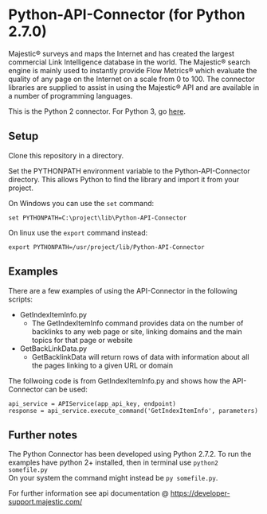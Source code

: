 Python-API-Connector (for Python 2.7.0)
====================

Majestic® surveys and maps the Internet and has created the largest commercial Link Intelligence database in the world. The Majestic® search engine is mainly used to instantly provide Flow Metrics® which evaluate the quality of any page on the Internet on a scale from 0 to 100. The connector libraries are supplied to assist in using the Majestic® API and are available in a number of programming languages.

This is the Python 2 connector.  For Python 3, go [here](https://github.com/majestic/Python3-API-Connector).
 
Setup
---------------
Clone this repository in a directory. 

Set the PYTHONPATH environment variable to the Python-API-Connector directory.
This allows Python to find the library and import it from your project.

On Windows you can use the `set` command:
```
set PYTHONPATH=C:\project\lib\Python-API-Connector
```
On linux use the `export` command instead: 
```
export PYTHONPATH=/usr/project/lib/Python-API-Connector
```
Examples
-------------
There are a few examples of using the API-Connector in the following scripts:

* GetIndexItemInfo.py 
  * The GetIndexItemInfo command provides data on the number of backlinks to any web page or site, linking domains and the main topics for that page or website
* GetBackLinkData.py 
  * GetBacklinkData will return rows of data with information about all the pages linking to a given URL or domain
  
The follwoing code is from GetIndexItemInfo.py and shows how the API-Connector can be used:

```
api_service = APIService(app_api_key, endpoint)
response = api_service.execute_command('GetIndexItemInfo', parameters)
```

Further notes  
------------------
The Python Connector has been developed using Python 2.7.2.
To run the examples have python 2+ installed, then in terminal use ```python2 somefile.py```  
On your system the command might instead be ```py somefile.py```.



For further information see api documentation @ https://developer-support.majestic.com/



